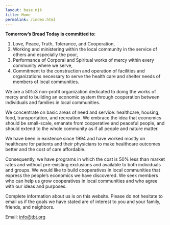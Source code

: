 ```yaml
---
layout: base.njk
title: Home
permalink: /index.html
---
```


**Tomorrow’s Bread Today is committed to:**

1. Love, Peace, Truth, Tolerance, and Cooperation,
2. Working and ministering within the local community in the service of others and especially the poor,
3. Performance of Corporal and Spiritual works of mercy within every community where we serve,
4. Commitment to the construction and operation of facilities and organizations necessary to serve the health care and shelter needs of members of local communities.

We are a 501c3 non-profit organization dedicated to doing the works of mercy and to building an economic system through cooperation between individuals and families in local communities.

We concentrate on basic areas of need and service: healthcare, housing, food, transportation, and recreation. We embrace the idea that economics should be small-scale, emanate from cooperative and peaceful people, and should extend to the whole community as if all people and nature matter.

We have been in existence since 1994 and have worked mostly on healthcare for patients and their physicians to make healthcare outcomes better and the cost of care affordable.

Consequently, we have programs in which the cost is 50% less than market rates and without pre-existing exclusions and available to both individuals and groups. We would like to build cooperatives in local communities that express the people’s economics we have discovered. We seek members who can help us grow cooperatives in local communities and who agree with our ideas and purposes.

Complete information about us is on this website. Please do not hesitate to email us if the goals we have stated are of interest to you and your family, friends, and neighbors.

Email:  info@tbt.org
